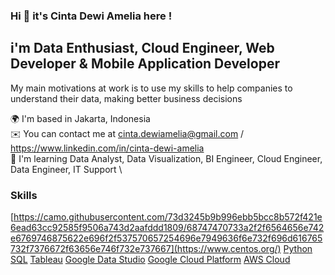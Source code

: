 ### Hi 👋 it's Cinta Dewi Amelia here !

## i'm Data Enthusiast, Cloud Engineer, Web Developer & Mobile Application Developer

My main motivations at work is to use my skills to help companies to understand their data, making better business decisions

🌍  I'm based in Jakarta, Indonesia \
✉️  You can contact me at cinta.dewiamelia@gmail.com / https://www.linkedin.com/in/cinta-dewi-amelia \
🧠  I'm learning Data Analyst, Data Visualization, BI Engineer, Cloud Engineer, Data Engineer, IT Support \

### Skills
[https://camo.githubusercontent.com/73d3245b9b996ebb5bcc8b572f421e6ead63cc92585f9506a743d2aafddd1809/68747470733a2f2f6564656e742e6769746875622e696f2f537570657254696e7949636f6e732f696d616765732f7376672f63656e746f732e737667](https://www.centos.org/)
[Python](https://www.python.org/)
[SQL](https://www.mysql.com/)
[Tableau](https://www.tableau.com/)
[Google Data Studio](https://lookerstudio.google.com/)
[Google Cloud Platform](https://cloud.google.com/)
[AWS Cloud](https://aws.amazon.com/)
